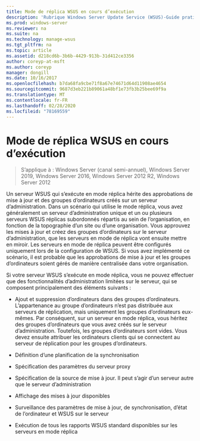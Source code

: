 ```yaml
---
title: Mode de réplica WSUS en cours d’exécution
description: 'Rubrique Windows Server Update Service (WSUS)-Guide pratique pour configurer le mode de réplica '
ms.prod: windows-server
ms.reviewer: na
ms.suite: na
ms.technology: manage-wsus
ms.tgt_pltfrm: na
ms.topic: article
ms.assetid: d218cd6b-3b6b-4429-913b-31d412ce3356
author: coreyp-at-msft
ms.author: coreyp
manager: dongill
ms.date: 10/16/2017
ms.openlocfilehash: b7da68fa9cbe71f8a67e74671d64d11908ae4654
ms.sourcegitcommit: 9687d3eb221b89061a48bf1e73fb3b25bee69f9a
ms.translationtype: MT
ms.contentlocale: fr-FR
ms.lasthandoff: 02/28/2020
ms.locfileid: "78169559"
---
```

# <a name="running-wsus-replica-mode"></a>Mode de réplica WSUS en cours d’exécution

>S’applique à : Windows Server (canal semi-annuel), Windows Server 2019, Windows Server 2016, Windows Server 2012 R2, Windows Server 2012

Un serveur WSUS qui s’exécute en mode réplica hérite des approbations de mise à jour et des groupes d’ordinateurs créés sur un serveur d’administration. Dans un scénario qui utilise le mode réplica, vous avez généralement un serveur d’administration unique et un ou plusieurs serveurs WSUS réplicas subordonnés répartis au sein de l’organisation, en fonction de la topographie d’un site ou d’une organisation. Vous approuvez les mises à jour et créez des groupes d’ordinateurs sur le serveur d’administration, que les serveurs en mode de réplica vont ensuite mettre en miroir. Les serveurs en mode de réplica peuvent être configurés uniquement lors de la configuration de WSUS. Si vous avez implémenté ce scénario, il est probable que les approbations de mise à jour et les groupes d’ordinateurs soient gérés de manière centralisée dans votre organisation.

Si votre serveur WSUS s’exécute en mode réplica, vous ne pouvez effectuer que des fonctionnalités d’administration limitées sur le serveur, qui se composent principalement des éléments suivants :

-   Ajout et suppression d’ordinateurs dans des groupes d’ordinateurs. L’appartenance au groupe d’ordinateurs n’est pas distribuée aux serveurs de réplication, mais uniquement les groupes d’ordinateurs eux-mêmes. Par conséquent, sur un serveur en mode réplica, vous héritez des groupes d’ordinateurs que vous avez créés sur le serveur d’administration. Toutefois, les groupes d’ordinateurs sont vides. Vous devez ensuite attribuer les ordinateurs clients qui se connectent au serveur de réplication pour les groupes d’ordinateurs.

-   Définition d’une planification de la synchronisation

-   Spécification des paramètres du serveur proxy

-   Spécification de la source de mise à jour. Il peut s’agir d’un serveur autre que le serveur d’administration

-   Affichage des mises à jour disponibles

-   Surveillance des paramètres de mise à jour, de synchronisation, d’état de l’ordinateur et WSUS sur le serveur

-   Exécution de tous les rapports WSUS standard disponibles sur les serveurs en mode réplica



